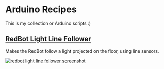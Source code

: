 # Arduino Recipes

This is my collection or Arduino scripts :)

## [RedBot Light Line Follower](https://github.com/jaimeiniesta/arduino-recipes/blob/master/redbot_light_line_follower/redbot_light_line_follower.ino)

Makes the RedBot follow a light projected on the floor, using line sensors.

[![redbot light line follower screenshot](./redbot_light_line_follower/video.gif)](http://www.youtube.com/watch?v=51uEnnCOLnI)

